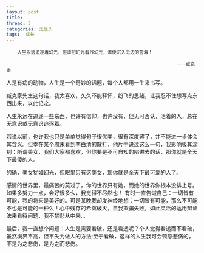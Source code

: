 ```yaml
---
layout: post
title: 
thread: 5
categories: 无厘头
tags:  成长 
---
```


        人生永远追逐着幻光，但谁把幻光看作幻光，谁便沉入无边的苦海！
                                          
                                                                   ---臧克家
 人是有病的动物，人生是一个奇妙的话题，每个人都用一生来书写。
 
 臧克家先生这句话，我太喜欢，久久不能释怀，纷飞的思绪，让我忍不住想写点东西出来，以此记之。
 
 人生永远在追逐一些东西，也许有信仰，也许没有，但无可否认，活着的人，总在无意识或无意识追逐着。
 
 若说以前，也许我也只是单单觉得句子很优美，很有深度罢了，并不能进一步体会其含义。但幸在某个周末看到李白清的散打，他片中说过这么一句，我影响极其深刻：所谓美女，我们大家都喜欢，但你要是不可自知的陷进去的话，那你就是全天下最傻的人。 
 
 的确，美女犹如幻光，但眼里只有这美女，那你就是全天下最可爱的人了。
 
 感情的世界里，最痛苦的莫过于，你的世界只有她，而她的世界你根本没排上号。如果多努力一点，会好很多么，我觉得不尽然也！ 有时一直告诫自己：一切皆有可能，我的将来是美好的。可是某晚我却发神经地想：一切皆有可能，那么不可能不也是可能的一种么！心中残存的希冀破灭，自我欺骗失败，如此灵活的运用辩证法来看待问题，我不禁悲从中来...
 
 最后，我一直想个问题：人生是需要看破，还是看透呢？个人觉得看透而不看破，虽然境界不高，但不失为做人的方法;至于看破，这样的人生我可会顿感悲伤的，不是为之悲伤，是为之而悲伤。
